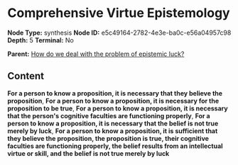 # Comprehensive Virtue Epistemology

**Node Type:** synthesis
**Node ID:** e5c49164-2782-4e3e-ba0c-e56a04957c98
**Depth:** 5
**Terminal:** No

**Parent:** [How do we deal with the problem of epistemic luck?](how-do-we-deal-with-the-problem-of-epistemic-luck-antithesis-c69b4947-b3a8-48cd-a56f-90e0f2251de7.md)

## Content

**For a person to know a proposition, it is necessary that they believe the proposition**, **For a person to know a proposition, it is necessary for the proposition to be true**, **For a person to know a proposition, it is necessary that the person's cognitive faculties are functioning properly**, **For a person to know a proposition, it is necessary that the belief is not true merely by luck**, **For a person to know a proposition, it is sufficient that they believe the proposition, the proposition is true, their cognitive faculties are functioning properly, the belief results from an intellectual virtue or skill, and the belief is not true merely by luck**
